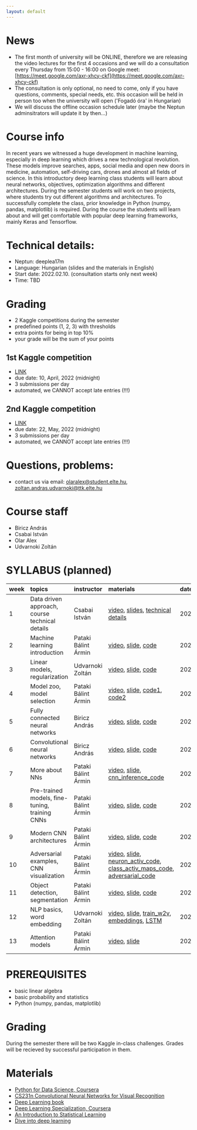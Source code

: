 ```yaml
---
layout: default
---
```


# News

* The first month of university will be ONLINE, therefore we are releasing the video lectures for the first 4 occasions and we will do a consultation every Thursday from 15:00 - 16:00 on Google meet: [https://meet.google.com/axr-xhcy-ckf](https://meet.google.com/axr-xhcy-ckf)
* The consultation is only optional, no need to come, only if you have questions, comments, special needs, etc. this occasion will be held in person too when the university will open ('Fogadó óra' in Hungarian)
* We will discuss the offline occasion schedule later (maybe the Neptun adminsitrators will update it by then...)


# Course info
In recent years we witnessed a huge development in machine learning, especially in deep learning which drives a new technological revolution. These models improve searches, apps, social media and open new doors in medicine, automation, self-driving cars, drones and almost all fields of science. In this introductory deep learning class students will learn about neural networks, objectives, optimization algorithms and different architectures. During the semester students will work on two projects, where students try out different algorithms and architectures. To successfully complete the class, prior knowledge in Python (numpy, pandas, matplotlib) is required. During the course the students will learn about and will get comfortable with popular deep learning frameworks, mainly Keras and Tensorflow.

# Technical details:
- Neptun: deeplea17m
- Language: Hungarian (slides and the materials in English)
- Start date: 2022.02.10. (consultation starts only next week)
- Time: TBD

# Grading

* 2 Kaggle competitions during the semester
* predefined points (1, 2, 3) with thresholds
* extra points for being in top 10%
* your grade will be the sum of your points

## 1st Kaggle competition

* [LINK](https://www.kaggle.com/c/physdl-mhc-2021-22/overview)
* due date: 10, April, 2022 (midnight)
* 3 submissions per day
* automated, we CANNOT accept late entries (!!!)

## 2nd Kaggle competition

* [LINK](https://www.kaggle.com/competitions/elte-traffic-signs/overview)
* due date: 22, May, 2022 (midnight)
* 3 submissions per day
* automated, we CANNOT accept late entries (!!!)

# Questions, problems:
- contact us via email: olaralex@student.elte.hu, zoltan.andras.udvarnoki@ttk.elte.hu

# Course staff
 - Biricz András
 - Csabai István
 - Olar Alex
 - Udvarnoki Zoltán
 
# SYLLABUS (planned)

| week        | topics          | instructor | materials | date |
|:-------------|:------------------|:------|:------|:------|
|  1 | Data driven approach, course technical details  | Csabai István       | [video](https://youtu.be/eb8efdIZ3j8), [slides](https://olaralex.web.elte.hu/physdl_21_22_II/01_intro_csabai.pdf), [technical details](http://olaralex.web.elte.hu/physdl_21_22_II/01_technical_details_deeplea17em.pdf) | 2021.02.03. |
|  2 | Machine learning introduction                   | Pataki Bálint Ármin | [video](https://youtu.be/AXl6B2xun1g), [slide](http://olaralex.web.elte.hu/physdl_21_22_II/02_ml_intro_deeplea17em.pdf), [code](https://colab.research.google.com/github/patbaa/demo_notebooks/blob/master/data_handling_examples.ipynb) | 2021.02.10. |
|  3 | Linear models, regularization                   | Udvarnoki Zoltán    | [video](https://youtu.be/MqNxUqjQQL0), [slide](http://olaralex.web.elte.hu/physdl_21_22_II/03_linear_udvarnoki.pdf), [code](http://olaralex.web.elte.hu/physdl_21_22_II/regulatization_linear_models.html) | 2021.02.17. |
|  4 | Model zoo, model selection                      | Pataki Bálint Ármin | [video](https://youtu.be/JSRymmtqbAQ), [slide](http://olaralex.web.elte.hu/physdl_21_22_II/04_model_zoo.pdf), [code1](https://colab.research.google.com/github/patbaa/demo_notebooks/blob/master/ML_model_zoo.ipynb), [code2](https://gist.github.com/masterdesky/8774fed42370f72b358139155b6f02ff) | 2021.02.24. |
|  5 | Fully connected neural networks                 | Biricz András       | [video](https://youtu.be/HF785QRAebo), [slide](http://olaralex.web.elte.hu/physdl_21_22_II/05_fully_connected_biricz.pdf), [code](https://colab.research.google.com/gist/qbeer/faa0756093e15e1fad8c1de46dfde193/fully_connected.ipynb) | 2021.03.03. |
|  6 | Convolutional neural networks                   | Biricz András       | [video](https://youtu.be/R667YhmZNFg), [slide](http://patbaa.web.elte.hu/physdl_21/06_CNN_biricz.pdf), [code](https://colab.research.google.com/gist/qbeer/1b197cfba07a73a4fa7a9c20c847bc4d/first_cnn.ipynb) | 2021.03.10. |
|  7 | More about NNs                                  | Pataki Bálint Ármin | [video](https://youtu.be/OkxxUuUhPQE), [slide](https://olaralex.web.elte.hu/physdl_21_22_II/07_nn_recap.pdf), [cnn_inference_code](https://colab.research.google.com/gist/qbeer/53016d3eb64c9c286155e1b51681e836/cnn_inference.ipynb) | 2021.03.17. |
|  8 | Pre-trained models, fine-tuning, training CNNs  | Pataki Bálint Ármin | [video](https://youtu.be/wS_EsfMkeEc), [slide](https://olaralex.web.elte.hu/physdl_21_22_II/08_train_cnn_finetune.pdf), [code](https://colab.research.google.com/gist/qbeer/2dc618cd24e861336cfd58e13f334a19/cnn_fine_tuning.ipynb) | 2021.03.30. |
|  9 | Modern CNN architectures                        | Pataki Bálint Ármin | [video](https://youtu.be/oOkAnAI4hjA), [slide](https://olaralex.web.elte.hu/physdl_21_22_II/09_modern_cnn_architectures.pdf), [code](https://colab.research.google.com/gist/qbeer/22591824524a6ba0f88a7259aca71025/cnn_architectures.ipynb) | 2021.04.07. |
| 10 | Adversarial examples, CNN visualization         | Pataki Bálint Ármin | [video](https://youtu.be/fdSl7MVluFU), [slide](https://olaralex.web.elte.hu/physdl_21_22_II/10_cnn_vis_adversarial.pdf), [neuron_activ_code](https://github.com/patbaa/demo_notebooks/blob/master/CNN_vis.ipynb), [class_activ_maps_code](https://colab.research.google.com/gist/qbeer/a2b2927be14d5c8c78f23742456d6dd3/class_activation_maps.ipynb#scrollTo=FQttPzTc76eM), [adversarial_code](https://github.com/patbaa/demo_notebooks/blob/master/adversarial.ipynb) | 2021.04.21. |
| 11 | Object detection, segmentation                  | Pataki Bálint Ármin | [video](https://youtu.be/wgzS5So70lE), [slide](http://patbaa.web.elte.hu/physdl_21/11_segmentation.pdf), [code](https://colab.research.google.com/github/patbaa/demo_notebooks/blob/master/segmentation_network.ipynb) | 2021.04.28. |
| 12 | NLP basics, word embedding                      | Udvarnoki Zoltán    | [video](https://youtu.be/2P3HLzSEpWM), [slide](http://patbaa.web.elte.hu/physdl_21/12_nlp_basics.pdf), [train_w2v](http://patbaa.web.elte.hu/physdl_21/train_word2vec.html), [embeddings](http://patbaa.web.elte.hu/physdl_21/embeddings.html), [LSTM](http://patbaa.web.elte.hu/physdl_21/LSTM.html) | 2021.05.05 |
| 13 | Attention models                                | Pataki Bálint Ármin | [video](https://youtu.be/J7kJVxIP204), [slide](http://patbaa.web.elte.hu/physdl_21/13_nlpII_recap.pdf) | 2021.05.12 |

# PREREQUISITES
 - basic linear algebra
 - basic probability and statistics
 - Python (numpy, pandas, matplotlib)

# Grading
During the semester there will be two Kaggle in-class challenges. Grades will be recieved by successful participation in them.

# Materials
 - [Python for Data Science, Coursera](https://www.coursera.org/learn/python-for-applied-data-science)
 - [CS231n Convolutional Neural Networks for Visual Recognition](http://cs231n.stanford.edu/)
 - [Deep Learning book](http://www.deeplearningbook.org/)
 - [Deep Learning Specialization, Coursera](https://www.coursera.org/specializations/deep-learning)
 - [An Introduction to Statistical Learning](http://www-bcf.usc.edu/~gareth/ISL/)
 - [Dive into deep learning](https://d2l.ai)
